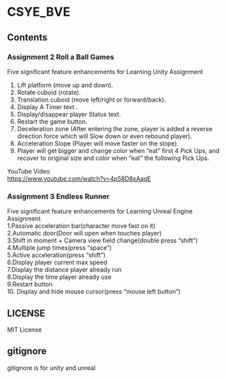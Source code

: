 # CSYE_BVE  
  
## Contents  
### Assignment 2 Roll a Ball Games  
Five significant feature enhancements for Learning Unity Assignment  
1. Lift platform (move up and down).  
2. Rotate cuboid (rotate).  
3. Translation cuboid (move left/right or forward/back).  
4. Display A Timer text .  
5. Display/disappear player Status text.  
6. Restart the game button.  
7. Deceleration zone (After entering the zone, player is added a reverse direction force which will Slow down or even rebound player).  
8. Acceleration Slope (Player will move faster on the slope).  
9. Player will get bigger and change color when “eat” first 4 Pick Ups, and recover to original size and color when “eat” the following Pick Ups.  
  
YouTube Video   
https://www.youtube.com/watch?v=4p58D8xAaqE  

### Assignment 3 Endless Runner  
Five significant feature enhancements for Learning Unreal Engine Assignment  
1.Passive acceleration bar(character move fast on it)   
2.Automatic door(Door will open when touches player)  
3.Shift in moment + Camera view field change(double press “shift”)  
4.Multiple jump times(press “space”)  
5.Active acceleration(press “shift”)  
6.Display player current max speed  
7.Display the distance player already run  
8.Display the time player already use  
9.Restart button  
10. Display and hide mouse cursor(press “mouse left button”)  
  
## LICENSE  
MIT License  
  
## gitignore  
gitignore is for unity and unreal  
  